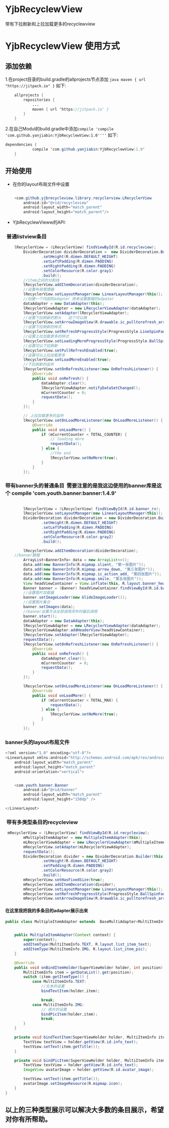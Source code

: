 # YjbRecyclewView
带有下拉刷新和上拉加载更多的recyclewview

# YjbRecyclewView 使用方式
##  添加依赖
1.在project目录的build.gradle的allprojects节点添加
```java maven { url "https://jitpack.io" }```
如下:
```java
    allprojects {
		repositories {
			...
			maven { url 'https://jitpack.io' }
		}
	}
```
2.在自己Modul的build.gradle中添加```compile 'compile 'com.github.yanjiabin:YjbRecyclewView:1.0''''```
如下:
```java
dependencies {
	        compile 'com.github.yanjiabin:YjbRecyclewView:1.0'
	}
```
## 开始使用
* 在你的layout布局文件中设置
```java

    <com.github.yjbrecycleview.library.recyclerview.LRecyclerView
        android:id="@+id/recycleview"
        android:layout_width="match_parent"
        android:layout_height="match_parent"/>

 ```
* YjbRecyclewVieww的API:
###  普通listview条目
```java
	lRecyclerView = (LRecyclerView) findViewById(R.id.recycleview);
        DividerDecoration dividerDecoration =  new DividerDecoration.Builder(this)
                .setHeight(R.dimen.DEFAULT_HEIGHT)
                .setLeftPadding(R.dimen.PADDING)
                .setRightPadding(R.dimen.PADDING)
                .setColorResource(R.color.gray1)
                .build();
        //item之间的分割线
        lRecyclerView.addItemDecoration(dividerDecoration);
        //设置布局管理器
        lRecyclerView.setLayoutManager(new LinearLayoutManager(this));
        //创建一个内部的adapter 用来设置数据的adpater
        dataAdapter = new DataAdapter(this);
        lRecyclerViewAdapter = new LRecyclerViewAdapter(dataAdapter);
        lRecyclerView.setAdapter(lRecyclerViewAdapter);
        //设置下拉刷新的箭头   这个可以换
        lRecyclerView.setArrowImageView(R.drawable.ic_pulltorefresh_arrow);
        //设置下拉刷新的样式   
        lRecyclerView.setRefreshProgressStyle(ProgressStyle.LineSpinFadeLoader);
        //设置上拉加载更多的样式
        lRecyclerView.setLoadingMoreProgressStyle(ProgressStyle.BallSpinFadeLoader);
        //设置可以下拉刷新
        lRecyclerView.setPullRefreshEnabled(true);
        //设置可以上拉加载更多
        lRecyclerView.setLoadMoreEnabled(true);
        //下拉刷新的监听
        lRecyclerView.setOnRefreshListener(new OnRefreshListener() {
            @Override
            public void onRefresh() {
                dataAdapter.clear();
                lRecyclerViewAdapter.notifyDataSetChanged();
                mCurrentCounter = 0;
                requestData();
            }
        });

        // 上拉加载更多的监听
        lRecyclerView.setOnLoadMoreListener(new OnLoadMoreListener() {
            @Override
            public void onLoadMore() {
                if (mCurrentCounter < TOTAL_COUNTER) {
                    // loading more
                    requestData();
                } else {
                    //the end
                    lRecyclerView.setNoMore(true);
                }
            }
        });

```
### 带有banner头的普通条目  需要注意的是我这边使用的banner库是这个 compile 'com.youth.banner:banner:1.4.9'
```java
	
        lRecyclerView = (LRecyclerView) findViewById(R.id.banner_rv);
        lRecyclerView.setLayoutManager(new LinearLayoutManager(this));
        DividerDecoration dividerDecoration = new DividerDecoration.Builder(this)
                .setHeight(R.dimen.DEFAULT_HEIGHT)
                .setLeftPadding(R.dimen.PADDING)
                .setRightPadding(R.dimen.PADDING)
                .setColorResource(R.color.gray2)
                .build();

        lRecyclerView.addItemDecoration(dividerDecoration);
	//banner数据
        ArrayList<BannerInfo> data = new ArrayList<>();
        data.add(new BannerInfo(R.mipmap.slient, "第一张图片"));
        data.add(new BannerInfo(R.mipmap.arrow_down, "第三张图片"));
        data.add(new BannerInfo(R.mipmap.ic_action_add, "第四张图片"));
        data.add(new BannerInfo(R.mipmap.smile, "第五张图片"));
        View headViewContainer = View.inflate(this, R.layout.banner_head_layout, null);
        Banner banner = (Banner) headViewContainer.findViewById(R.id.banner);
        //设置图片加载器
        banner.setImageLoader(new GlideImageLoader());
        //设置图片集合
        banner.setImages(data);
        //banner设置方法全部调用完毕时最后调用
        banner.start();
        dataAdapter = new DataAdapter(this);
        lRecyclerViewAdapter = new LRecyclerViewAdapter(dataAdapter);
        lRecyclerViewAdapter.addHeaderView(headViewContainer);
        lRecyclerView.setAdapter(lRecyclerViewAdapter);
        requestData();
        lRecyclerView.setOnRefreshListener(new OnRefreshListener() {
            @Override
            public void onRefresh() {
                dataAdapter.clear();
                mCurrentCounter  = 0;
                requestData();
            }
        });

        lRecyclerView.setOnLoadMoreListener(new OnLoadMoreListener() {
            @Override
            public void onLoadMore() {
                if (mCurrentCounter < TOTAL_MAX) {
                    requestData();
                } else {
                    lRecyclerView.setNoMore(true);
                }
            }
        });
```
### banner头的layout布局文件
```java
<?xml version="1.0" encoding="utf-8"?>
<LinearLayout xmlns:android="http://schemas.android.com/apk/res/android"
    android:layout_width="match_parent"
    android:layout_height="match_parent"
    android:orientation="vertical">


    <com.youth.banner.Banner
        android:id="@+id/banner"
        android:layout_width="match_parent"
        android:layout_height="150dp" />

</LinearLayout>
```
###  带有多类型条目的recycleview   
```java
 mRecyclerView = (LRecyclerView) findViewById(R.id.recycleview);
        mMultipleItemAdapter = new MultipleItemAdapter(this);
        mLRecyclerViewAdapter = new LRecyclerViewAdapter(mMultipleItemAdapter);
        mRecyclerView.setAdapter(mLRecyclerViewAdapter);
        requestData();
        DividerDecoration divider = new DividerDecoration.Builder(this)
                .setHeight(R.dimen.DEFAULT_HEIGHT)
                .setPadding(R.dimen.PADDING)
                .setColorResource(R.color.gray2)
                .build();
        mRecyclerView.setHasFixedSize(true);
        mRecyclerView.addItemDecoration(divider);
        mRecyclerView.setLayoutManager(new LinearLayoutManager(this));
        mRecyclerView.setRefreshProgressStyle(ProgressStyle.BallSpinFadeLoader);
        mRecyclerView.setArrowImageView(R.drawable.ic_pulltorefresh_arrow);
```
#### 在这里我把我的多条目的adapter展示出来
```java
public class MultipleItemAdapter extends  BaseMultiAdapter<MultiItemInfo>{


    public MultipleItemAdapter(Context context) {
        super(context);
        addItemType(MultiItemInfo.TEXT, R.layout.list_item_text);
        addItemType(MultiItemInfo.IMG, R.layout.list_item_pic);
    }

    @Override
    public void onBindItemHolder(SuperViewHolder holder, int position) {
        MultiItemInfo item = getDataList().get(position);
        switch (item.getItemType()) {
            case MultiItemInfo.TEXT:
                //文本的设置
                bindTextItem(holder,item);

                break;
            case MultiItemInfo.IMG:
                // 图片的设置
                bindPicItem(holder,item);
                break;
        }
    }

    private void bindTextItem(SuperViewHolder holder, MultiItemInfo item) {
        TextView textView = holder.getView(R.id.info_text);
        textView.setText(item.getTitle());
    }

    private void bindPicItem(SuperViewHolder holder, MultiItemInfo item) {
        TextView textView = holder.getView(R.id.info_text);
        ImageView avatarImage = holder.getView(R.id.avatar_image);

        textView.setText(item.getTitle());
        avatarImage.setImageResource(R.mipmap.icon);
    }
}
```
## 以上的三种类型展示可以解决大多数的条目展示，希望对你有所帮助。


